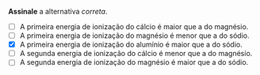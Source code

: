 **Assinale** a alternativa *correta*.

- [ ] A primeira energia de ionização do cálcio é maior que a do magnésio.
- [ ] A primeira energia de ionização do magnésio é menor que a do sódio.
- [x] A primeira energia de ionização do alumínio é maior que a do sódio.
- [ ] A segunda energia de ionização do cálcio é menor que a do magnésio.
- [ ] A segunda energia de ionização do magnésio é maior que a do sódio.
